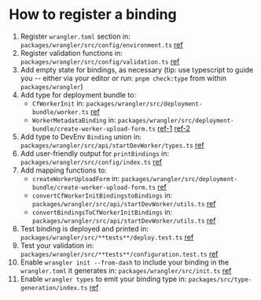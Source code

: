 # How to register a binding

1. Register `wrangler.toml` section in: `packages/wrangler/src/config/environment.ts` [ref](https://github.com/cloudflare/workers-sdk/blob/ce7db9d9cb4f5bcd5a326b86dde051cb54b999fb/packages/wrangler/src/config/environment.ts#L431-L451)
1. Register validation functions in: `packages/wrangler/src/config/validation.ts` [ref](https://github.com/cloudflare/workers-sdk/blob/ce7db9d9cb4f5bcd5a326b86dde051cb54b999fb/packages/wrangler/src/config/validation.ts#L1297-L1306)
1. Add empty state for bindings, as necessary (tip: use typescript to guide you -- either via your editor or run: `pnpm check:type` from within `packages/wrangler`)
1. Add type for deployment bundle to:
   - `CfWorkerInit` in: `packages/wrangler/src/deployment-bundle/worker.ts` [ref](https://github.com/cloudflare/workers-sdk/blob/ce7db9d9cb4f5bcd5a326b86dde051cb54b999fb/packages/wrangler/src/deployment-bundle/worker.ts#L79C1-L85C2)
   - `WorkerMetadataBinding` in: `packages/wrangler/src/deployment-bundle/create-worker-upload-form.ts` [ref-1](https://github.com/cloudflare/workers-sdk/blob/ce7db9d9cb4f5bcd5a326b86dde051cb54b999fb/packages/wrangler/src/deployment-bundle/create-worker-upload-form.ts#L65) [ref-2](https://github.com/cloudflare/workers-sdk/blob/ce7db9d9cb4f5bcd5a326b86dde051cb54b999fb/packages/wrangler/src/deployment-bundle/create-worker-upload-form.ts#L219-L225)
1. Add type to DevEnv `Binding` union in: `packages/wrangler/src/api/startDevWorker/types.ts` [ref](https://github.com/cloudflare/workers-sdk/blob/ce7db9d9cb4f5bcd5a326b86dde051cb54b999fb/packages/wrangler/src/api/startDevWorker/types.ts#L246)
1. Add user-friendly output for `printBindings` in: `packages/wrangler/src/config/index.ts` [ref](https://github.com/cloudflare/workers-sdk/blob/ce7db9d9cb4f5bcd5a326b86dde051cb54b999fb/packages/wrangler/src/config/index.ts#L270-L280)
1. Add mapping functions to:
   - `createWorkerUploadForm` in: `packages/wrangler/src/deployment-bundle/create-worker-upload-form.ts` [ref](https://github.com/cloudflare/workers-sdk/blob/ce7db9d9cb4f5bcd5a326b86dde051cb54b999fb/packages/wrangler/src/deployment-bundle/create-worker-upload-form.ts#L219-L225)
   - `convertCfWorkerInitBindingstoBindings` in: `packages/wrangler/src/api/startDevWorker/utils.ts` [ref](https://github.com/cloudflare/workers-sdk/blob/ce7db9d9cb4f5bcd5a326b86dde051cb54b999fb/packages/wrangler/src/api/startDevWorker/utils.ts#L118-L123)
   - `convertBindingsToCfWorkerInitBindings` in: `packages/wrangler/src/api/startDevWorker/utils.ts` [ref](https://github.com/cloudflare/workers-sdk/blob/ce7db9d9cb4f5bcd5a326b86dde051cb54b999fb/packages/wrangler/src/api/startDevWorker/utils.ts#L303-L305)
1. Test binding is deployed and printed in: `packages/wrangler/src/**tests**/deploy.test.ts` [ref](https://github.com/cloudflare/workers-sdk/blob/ce7db9d9cb4f5bcd5a326b86dde051cb54b999fb/packages/wrangler/src/__tests__/deploy.test.ts#L7604)
1. Test your validation in: `packages/wrangler/src/**tests**/configuration.test.ts` [ref](https://github.com/cloudflare/workers-sdk/blob/ce7db9d9cb4f5bcd5a326b86dde051cb54b999fb/packages/wrangler/src/__tests__/configuration.test.ts#L2234)
1. Enable `wrangler init --from-dash` to include your binding in the `wrangler.toml` it generates in: `packages/wrangler/src/init.ts` [ref](https://github.com/cloudflare/workers-sdk/blob/ce7db9d9cb4f5bcd5a326b86dde051cb54b999fb/packages/wrangler/src/init.ts#L1036-L1043)
1. Enable `wrangler types` to emit your binding type in: `packages/src/type-generation/index.ts` [ref](https://github.com/cloudflare/workers-sdk/blob/ce7db9d9cb4f5bcd5a326b86dde051cb54b999fb/packages/wrangler/src/type-generation/index.ts#L115)
